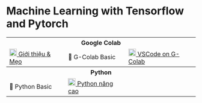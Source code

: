 # Machine Learning with Tensorflow and Pytorch

<table class="table table-striped table-bordered table-vcenter">
        <tbody class=ai-notebooks-table-content>
            <tr>
                <th colspan="4" rowspan="1" class="ai-notebooks-table-points ai-orange-link">
                    Google Colab
                </th>
            </tr>
            <tr>
                <td>
                    <a
                        href="https://colab.research.google.com/github/ProtonX-AI/machine-learning-with-tensorflow-and-pytorch/blob/master/01-Google-Colab/Tips_Google_Colab.ipynb">
                        <img src="https://colab.research.google.com/img/colab_favicon_256px.png" width="20rem"> Giới
                        thiệu & Mẹo
                    </a>
                </td>
                <td><a>📓 G-Colab Basic</a></td>
                <td>
                    <a
                        href="https://colab.research.google.com/github/ProtonX-AI/machine-learning-with-tensorflow-and-pytorch/blob/master/01-Google-Colab/VSCode_on_Google_Colab.ipynb">
                        <img src="https://upload.wikimedia.org/wikipedia/commons/thumb/9/9a/Visual_Studio_Code_1.35_icon.svg/1024px-Visual_Studio_Code_1.35_icon.svg.png"
                            width="20rem"> VSCode on G-Colab</a>
                </td>
            </tr>
            <tr>
                <th colspan="4" rowspan="1" class="ai-notebooks-table-points ai-orange-link">
                    Python
                </th>
            </tr>
            <tr>
                <td>
                    <a>🐍 Python Basic</a>
                </td>
                <td>
                    <a href="https://github.com/ProtonX-AI/learn-machine-learning-in-two-months/tree/master/python-tutorials"
                        target="_blank">
                        <img src="https://cdn3.iconfinder.com/data/icons/logos-and-brands-adobe/512/267_Python-512.png"
                            width="20rem">
                        Python nâng cao</a>
                </td>
            </tr>
        </tbody>
    </table>
